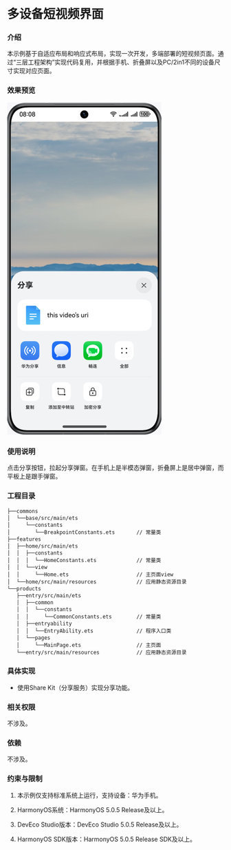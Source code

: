 # 多设备短视频界面

### 介绍

本示例基于自适应布局和响应式布局，实现一次开发，多端部署的短视频页面。通过“三层工程架构”实现代码复用，并根据手机、折叠屏以及PC/2in1不同的设备尺寸实现对应页面。

### 效果预览
![image](screenshots/device/phone.png)

### 使用说明

点击分享按钮，拉起分享弹窗。在手机上是半模态弹窗，折叠屏上是居中弹窗，而平板上是跟手弹窗。

### 工程目录
```
├──commons
│  └──base/src/main/ets
│     └──constants
│        └──BreakpointConstants.ets       // 常量类
├──features
│  ├──home/src/main/ets
│  │  ├──constants
│  │  │  └──HomeConstants.ets             // 常量类
│  │  └──view
│  │     └──Home.ets                      // 主页面view
│  └──home/src/main/resources             // 应用静态资源目录
└──products
   ├──entry/src/main/ets
   │  ├──common
   │  │  └──constants
   │  │     └──CommonConstants.ets        // 常量类
   │  ├──entryability
   │  │  └──EntryAbility.ets              // 程序入口类
   │  └──pages
   │     └──MainPage.ets                  // 主页面
   └──entry/src/main/resources            // 应用静态资源目录
```
### 具体实现

* 使用Share Kit（分享服务）实现分享功能。

### 相关权限

不涉及。

### 依赖

不涉及。

### 约束与限制

1. 本示例仅支持标准系统上运行，支持设备：华为手机。

2. HarmonyOS系统：HarmonyOS 5.0.5 Release及以上。

3. DevEco Studio版本：DevEco Studio 5.0.5 Release及以上。

4. HarmonyOS SDK版本：HarmonyOS 5.0.5 Release SDK及以上。